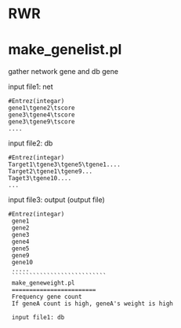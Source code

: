 # RWR

make_genelist.pl
====================
gather network gene and db gene 

input file1: net 
`````````````````````
#Entrez(integar)
gene1\tgene2\tscore
gene3\tgene4\tscore
gene3\tgene9\tscore
....
```````````````````````
input file2: db
``````````````````````
#Entrez(integar)
Target1\tgene3\tgene5\tgene1....
Target2\tgene1\tgene9...
Taget3\tgene10....
...
```````````````````````
input file3: output (output file)
````````````````````````````
#Entrez(integar)
 gene1
 gene2
 gene3
 gene4
 gene5
 gene9
 gene10
 .....
 ```````````````````````````
 make_geneweight.pl
 ========================
 Frequency gene count
 If geneA count is high, geneA's weight is high
 
 input file1: db
 
 

